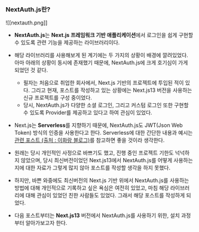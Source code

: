 
### NextAuth.js란?
![[nextauth.png]]

- **NextAuth.js**는 **Next.js 프레임워크 기반 애플리케이션**에서 로그인을 쉽게 구현할 수 있도록 관련 기능을 제공하는 라이브러리이다. 

- 해당 라이브러리를 사용해보게 된 계기에는 두 가지의 상황이 배경에 깔려있었다. 아마 아래의 상황이 동시에 존재했기 때문에, NextAuth.js에 크게 호기심이 가게 되었던 것 같다. 
	 - 필자는 처음으로 취업한 회사에서, Next.js 기반의 프로젝트에 투입된 적이 있다. 그리고 현재, 포스트를 작성하고 있는 상황에는 Next.js13 버전을 사용하는 신규 프로젝트를 구성 중이었다. 
	 - 당시, NextAuth.js가 다양한 소셜 로그인, 그리고 커스텀 로그인 또한 구현할 수 있도록 Provider를 제공하고 있다고 하여 관심이 있었다. 

- Next.js는 **Serverless**를 지향하기 때문에, NextAuth.js도 JWT(Json Web Token) 방식의 인증을 사용한다고 한다.  Serverless에 대한 간단한 내용과 예시는 [관련 포스트 (출처 : 이화랑 블로그)](https://leehwarang.github.io/2022/09/30/serverless.html)를 참고하면 좋을 것이라 생각한다.

- 원래는 당시 개인적인 사정으로 바쁘기도 했고, 진행 중인 프로젝트 기한도 넉넉하지 않았으며, 당시 최신버전이었던 Next.js13에서 NextAuth.js를 어떻게 사용하는지에 대한 자료가 그렇게 많지 않아 포스트를 작성할 생각을 하지 못했다. 

- 하지만, 바쁜 와중에도 최신버전의 Next.js 기반 위에서 NextAuth.js를 사용하는 방법에 대해 개인적으로 기록하고 싶은 욕심은 여전히 있었고, 마침 해당 라이브러리에 대해 관심이 있었던 친한 사람들도 있었다. 그래서 해당 포스트를 작성하게 되었다. 

- 다음 포스트부터는 **Next.js13** 버전에서 NextAuth.js를 사용하기 위한, 설치 과정부터 알아가보고자 한다.